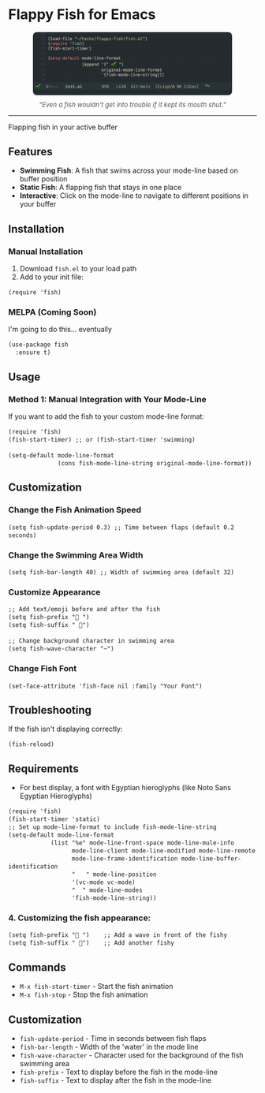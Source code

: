 Flappy Fish for Emacs
===

<div align="center">
  <img src="./fishy.gif" alt="fishy" style="max-width:80%; border-radius: 8px;"/>
  <p style="font-size: small; color: #555; margin-top: 8px;">
    <em>"Even a fish wouldn't get into trouble if it kept its mouth shut." </em>
  </p>
</div>

---

Flapping fish in your active buffer

## Features

- **Swimming Fish**: A fish that swims across your mode-line based on buffer position
- **Static Fish**: A flapping fish that stays in one place
- **Interactive**: Click on the mode-line to navigate to different positions in your buffer

## Installation

### Manual Installation

1. Download `fish.el` to your load path
2. Add to your init file:

```elisp
(require 'fish)
```

### MELPA (Coming Soon)

I'm going to do this... eventually

```elisp
(use-package fish
  :ensure t)
```

## Usage

### Method 1: Manual Integration with Your Mode-Line

If you want to add the fish to your custom mode-line format:

```elisp
(require 'fish)
(fish-start-timer) ;; or (fish-start-timer 'swimming)

(setq-default mode-line-format
              (cons fish-mode-line-string original-mode-line-format))
```

## Customization

### Change the Fish Animation Speed

```elisp
(setq fish-update-period 0.3) ;; Time between flaps (default 0.2 seconds)
```

### Change the Swimming Area Width

```elisp
(setq fish-bar-length 40) ;; Width of swimming area (default 32)
```

### Customize Appearance

```elisp
;; Add text/emoji before and after the fish
(setq fish-prefix "🌊 ")
(setq fish-suffix " 🐠")

;; Change background character in swimming area
(setq fish-wave-character "~")
```

### Change Fish Font

```elisp
(set-face-attribute 'fish-face nil :family "Your Font")
```

## Troubleshooting

If the fish isn't displaying correctly:

```elisp
(fish-reload)
```

## Requirements

- For best display, a font with Egyptian hieroglyphs (like Noto Sans Egyptian Hieroglyphs)


```elisp
(require 'fish)
(fish-start-timer 'static)
;; Set up mode-line-format to include fish-mode-line-string
(setq-default mode-line-format
            (list "%e" mode-line-front-space mode-line-mule-info
                  mode-line-client mode-line-modified mode-line-remote
                  mode-line-frame-identification mode-line-buffer-identification
                  "   " mode-line-position
                  '(vc-mode vc-mode)
                  "  " mode-line-modes
                  'fish-mode-line-string))
```

### 4. Customizing the fish appearance:
```elisp
(setq fish-prefix "🌊 ")    ;; Add a wave in front of the fishy
(setq fish-suffix " 🐠")    ;; Add another fishy
```

## Commands

- `M-x fish-start-timer` - Start the fish animation
- `M-x fish-stop` - Stop the fish animation

## Customization

- `fish-update-period` - Time in seconds between fish flaps
- `fish-bar-length` - Width of the 'water' in the mode line
- `fish-wave-character` - Character used for the background of the fish swimming area
- `fish-prefix` - Text to display before the fish in the mode-line
- `fish-suffix` - Text to display after the fish in the mode-line 

